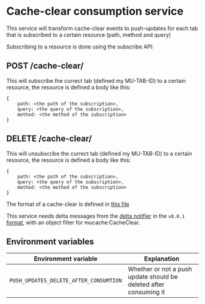 # Cache-clear consumption service

This service will transform cache-clear events to push-updates for each tab that is subscribed to a certain resource (path, method and query)

Subscribing to a resource is done using the subscribe API:


## POST /cache-clear/

This will subscribe the currect tab (defined my MU-TAB-ID) to a certain resource, the resource is defined a body like this:
```
{
    path: <the path of the subscription>,
    query: <the query of the subscription>,
    method: <the method of the subscription>
}
```

## DELETE /cache-clear/

This will unsubscribe the currect tab (defined my MU-TAB-ID) to a certain resource, the resource is defined a body like this:
```
{
    path: <the path of the subscription>,
    query: <the query of the subscription>,
    method: <the method of the subscription>
}
```


The format of a cache-clear is defined in [this file](./model.md)

This service needs delta messages from the [delta notifier](https://github.com/mu-semtech/delta-notifier) in the `v0.0.1` [format](https://github.com/mu-semtech/delta-notifier#delta-formats), with an object filter for mucache:CacheClear.

## Environment variables

| Environment variable | Explanation |
| --- | --- |
| `PUSH_UPDATES_DELETE_AFTER_CONSUMTION` | Whether or not a push update should be deleted after consuming it |
